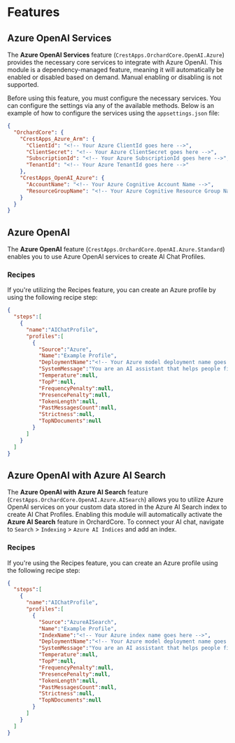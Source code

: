 # Features

## Azure OpenAI Services

The **Azure OpenAI Services** feature (`CrestApps.OrchardCore.OpenAI.Azure`) provides the necessary core services to integrate with Azure OpenAI. This module is a dependency-managed feature, meaning it will automatically be enabled or disabled based on demand. Manual enabling or disabling is not supported.

Before using this feature, you must configure the necessary services. You can configure the settings via any of the available methods. Below is an example of how to configure the services using the `appsettings.json` file:

```json
{
  "OrchardCore": {
    "CrestApps_Azure_Arm": {
      "ClientId": "<!-- Your Azure ClientId goes here -->",
      "ClientSecret": "<!-- Your Azure ClientSecret goes here -->",
      "SubscriptionId": "<!-- Your Azure SubscriptionId goes here -->",
      "TenantId": "<!-- Your Azure TenantId goes here -->"
    },
    "CrestApps_OpenAI_Azure": {
      "AccountName": "<!-- Your Azure Cognitive Account Name -->",
      "ResourceGroupName": "<!-- Your Azure Cognitive Resource Group Name -->"
    }
  }
}
```

## Azure OpenAI

The **Azure OpenAI** feature (`CrestApps.OrchardCore.OpenAI.Azure.Standard`) enables you to use Azure OpenAI services to create AI Chat Profiles.

### Recipes

If you're utilizing the Recipes feature, you can create an Azure profile by using the following recipe step:

```json
{
  "steps":[
    {
      "name":"AIChatProfile",
      "profiles":[
        {
          "Source":"Azure",
          "Name":"Example Profile",
          "DeploymentName":"<!-- Your Azure model deployment name goes here -->",
          "SystemMessage":"You are an AI assistant that helps people find information.",
          "Temperature":null,
          "TopP":null,
          "FrequencyPenalty":null,
          "PresencePenalty":null,
          "TokenLength":null,
          "PastMessagesCount":null,
          "Strictness":null,
          "TopNDocuments":null
        }
      ]
    }
  ]
}
```

## Azure OpenAI with Azure AI Search

The **Azure OpenAI with Azure AI Search** feature (`CrestApps.OrchardCore.OpenAI.Azure.AISearch`) allows you to utilize Azure OpenAI services on your custom data stored in the Azure AI Search index to create AI Chat Profiles. Enabling this module will automatically activate the **Azure AI Search** feature in OrchardCore. To connect your AI chat, navigate to `Search` > `Indexing` > `Azure AI Indices` and add an index.

### Recipes

If you're using the Recipes feature, you can create an Azure profile using the following recipe step:

```json
{
  "steps":[
    {
      "name":"AIChatProfile",
      "profiles":[
        {
          "Source":"AzureAISearch",
          "Name":"Example Profile",
          "IndexName":"<!-- Your Azure index name goes here -->",
          "DeploymentName":"<!-- Your Azure model deployment name goes here -->",
          "SystemMessage":"You are an AI assistant that helps people find information.",
          "Temperature":null,
          "TopP":null,
          "FrequencyPenalty":null,
          "PresencePenalty":null,
          "TokenLength":null,
          "PastMessagesCount":null,
          "Strictness":null,
          "TopNDocuments":null
        }
      ]
    }
  ]
}
```
